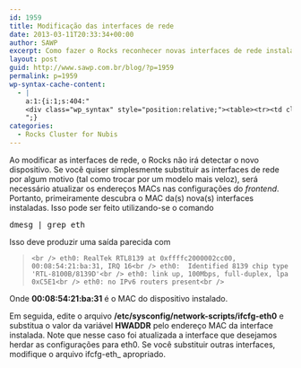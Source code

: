 ```yaml
---
id: 1959
title: Modificação das interfaces de rede
date: 2013-03-11T20:33:34+00:00
author: SAWP
excerpt: Como fazer o Rocks reconhecer novas interfaces de rede instaladas.
layout: post
guid: http://www.sawp.com.br/blog/?p=1959
permalink: p=1959
wp-syntax-cache-content:
  - |
    a:1:{i:1;s:404:"
    <div class="wp_syntax" style="position:relative;"><table><tr><td class="code"><pre class="bash" style="font-family:monospace;"><span style="color: #c20cb9; font-weight: bold;">dmesg</span> <span style="color: #000000; font-weight: bold;">|</span> <span style="color: #c20cb9; font-weight: bold;">grep</span> eth</pre></td></tr></table><p class="theCode" style="display:none;">dmesg | grep eth</p></div>
    ";}
categories:
  - Rocks Cluster for Nubis
---
```

Ao modificar as interfaces de rede, o Rocks não irá detectar o novo dispositivo. Se você quiser simplesmente substituir as interfaces de rede por algum motivo (tal como trocar por um modelo mais veloz), será necessário atualizar os endereços MACs nas configurações do _frontend_. Portanto, primeiramente descubra o MAC da(s) nova(s) interfaces instaladas. Isso pode ser feito utilizando-se o comando

<pre lang="bash">dmesg | grep eth</pre>

Isso deve produzir uma saída parecida com

> `<br />
eth0: RealTek RTL8139 at 0xffffc2000002cc00, 00:08:54:21:ba:31, IRQ 16<br />
eth0:  Identified 8139 chip type 'RTL-8100B/8139D'<br />
eth0: link up, 100Mbps, full-duplex, lpa 0xC5E1<br />
eth0: no IPv6 routers present<br />
` 

Onde **00:08:54:21:ba:31** é o MAC do dispositivo instalado. 

Em seguida, edite o arquivo **/etc/sysconfig/network-scripts/ifcfg-eth0** e substitua o valor da variável **HWADDR** pelo endereço MAC da interface instalada. Note que nesse caso foi atualizada a interface que desejamos herdar as configurações para eth0. Se você substituir outras interfaces, modifique o arquivo ifcfg-eth_ apropriado.
